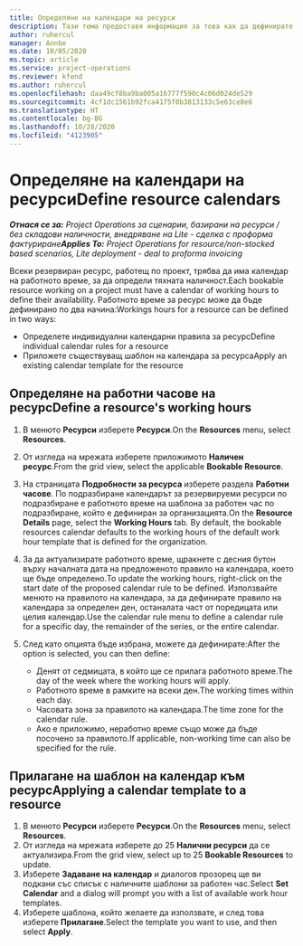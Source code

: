 ```yaml
---
title: Определяне на календари на ресурси
description: Тази тема предоставя информация за това как да дефинирате календарите на работния час за ресурси в Project Operations.
author: ruhercul
manager: Annbe
ms.date: 10/05/2020
ms.topic: article
ms.service: project-operations
ms.reviewer: kfend
ms.author: ruhercul
ms.openlocfilehash: daa49cf8ba9ba005a16777f590c4c06d024de529
ms.sourcegitcommit: 4cf1dc1561b92fca4175f0b3813133c5e63ce8e6
ms.translationtype: HT
ms.contentlocale: bg-BG
ms.lasthandoff: 10/28/2020
ms.locfileid: "4123905"
---
```

# <a name="define-resource-calendars"></a><span data-ttu-id="a2bb9-103">Определяне на календари на ресурси</span><span class="sxs-lookup"><span data-stu-id="a2bb9-103">Define resource calendars</span></span>

<span data-ttu-id="a2bb9-104">_**Отнася се за:** Project Operations за сценарии, базирани на ресурси / без складови наличности, внедряване на Lite - сделка с проформа фактуриране_</span><span class="sxs-lookup"><span data-stu-id="a2bb9-104">_**Applies To:** Project Operations for resource/non-stocked based scenarios, Lite deployment - deal to proforma invoicing_</span></span>

<span data-ttu-id="a2bb9-105">Всеки резервиран ресурс, работещ по проект, трябва да има календар на работното време, за да определи тяхната наличност.</span><span class="sxs-lookup"><span data-stu-id="a2bb9-105">Each bookable resource working on a project must have a calendar of working hours to define their availability.</span></span> <span data-ttu-id="a2bb9-106">Работното време за ресурс може да бъде дефинирано по два начина:</span><span class="sxs-lookup"><span data-stu-id="a2bb9-106">Workings hours for a resource can be defined in two ways:</span></span> 

   - <span data-ttu-id="a2bb9-107">Определете индивидуални календарни правила за ресурс</span><span class="sxs-lookup"><span data-stu-id="a2bb9-107">Define individual calendar rules for a resource</span></span>
   - <span data-ttu-id="a2bb9-108">Приложете съществуващ шаблон на календара за ресурса</span><span class="sxs-lookup"><span data-stu-id="a2bb9-108">Apply an existing calendar template for the resource</span></span>

## <a name="define-a-resources-working-hours"></a><span data-ttu-id="a2bb9-109">Определяне на работни часове на ресурс</span><span class="sxs-lookup"><span data-stu-id="a2bb9-109">Define a resource's working hours</span></span>

1. <span data-ttu-id="a2bb9-110">В менюто **Ресурси** изберете **Ресурси**.</span><span class="sxs-lookup"><span data-stu-id="a2bb9-110">On the **Resources** menu, select **Resources**.</span></span>
2. <span data-ttu-id="a2bb9-111">От изгледа на мрежата изберете приложимото **Наличен ресурс**.</span><span class="sxs-lookup"><span data-stu-id="a2bb9-111">From the grid view, select the applicable **Bookable Resource**.</span></span>
3. <span data-ttu-id="a2bb9-112">На страницата **Подробности за ресурса** изберете раздела **Работни часове**. По подразбиране календарът за резервируеми ресурси по подразбиране е работното време на шаблона за работен час по подразбиране, който е дефиниран за организацията.</span><span class="sxs-lookup"><span data-stu-id="a2bb9-112">On the **Resource Details** page, select the **Working Hours** tab. By default, the bookable resources calendar defaults to the working hours of the default work hour template that is defined for the organization.</span></span>
4. <span data-ttu-id="a2bb9-113">За да актуализирате работното време, щракнете с десния бутон върху началната дата на предложеното правило на календара, което ще бъде определено.</span><span class="sxs-lookup"><span data-stu-id="a2bb9-113">To update the working hours, right-click on the start date of the proposed calendar rule to be defined.</span></span> <span data-ttu-id="a2bb9-114">Използвайте менюто на правилото на календара, за да дефинирате правило на календара за определен ден, останалата част от поредицата или целия календар.</span><span class="sxs-lookup"><span data-stu-id="a2bb9-114">Use the calendar rule menu to define a calendar rule for a specific day, the remainder of the series, or the entire calendar.</span></span>
5. <span data-ttu-id="a2bb9-115">След като опцията бъде избрана, можете да дефинирате:</span><span class="sxs-lookup"><span data-stu-id="a2bb9-115">After the option is selected, you can then define:</span></span>

    - <span data-ttu-id="a2bb9-116">Денят от седмицата, в който ще се прилага работното време.</span><span class="sxs-lookup"><span data-stu-id="a2bb9-116">The day of the week where the working hours will apply.</span></span>
    - <span data-ttu-id="a2bb9-117">Работното време в рамките на всеки ден.</span><span class="sxs-lookup"><span data-stu-id="a2bb9-117">The working times within each day.</span></span>
    - <span data-ttu-id="a2bb9-118">Часовата зона за правилото на календара.</span><span class="sxs-lookup"><span data-stu-id="a2bb9-118">The time zone for the calendar rule.</span></span>
    - <span data-ttu-id="a2bb9-119">Ако е приложимо, неработно време също може да бъде посочено за правилото.</span><span class="sxs-lookup"><span data-stu-id="a2bb9-119">If applicable, non-working time can also be specified for the rule.</span></span>

## <a name="applying-a-calendar-template-to-a-resource"></a><span data-ttu-id="a2bb9-120">Прилагане на шаблон на календар към ресурс</span><span class="sxs-lookup"><span data-stu-id="a2bb9-120">Applying a calendar template to a resource</span></span>

1. <span data-ttu-id="a2bb9-121">В менюто **Ресурси** изберете **Ресурси**.</span><span class="sxs-lookup"><span data-stu-id="a2bb9-121">On the **Resources** menu, select **Resources**.</span></span>
2. <span data-ttu-id="a2bb9-122">От изгледа на мрежата изберете до 25 **Налични ресурси** да се актуализира.</span><span class="sxs-lookup"><span data-stu-id="a2bb9-122">From the grid view, select up to 25 **Bookable Resources** to update.</span></span>
3. <span data-ttu-id="a2bb9-123">Изберете **Задаване на календар** и диалогов прозорец ще ви подкани със списък с наличните шаблони за работен час.</span><span class="sxs-lookup"><span data-stu-id="a2bb9-123">Select **Set Calendar** and a dialog will prompt you with a list of available work hour templates.</span></span>
4. <span data-ttu-id="a2bb9-124">Изберете шаблона, който желаете да използвате, и след това изберете **Прилагане**.</span><span class="sxs-lookup"><span data-stu-id="a2bb9-124">Select the template you want to use, and then select **Apply**.</span></span>
